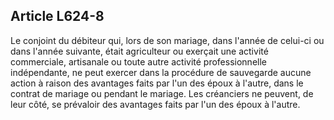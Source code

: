 Article L624-8
----
Le conjoint du débiteur qui, lors de son mariage, dans l'année de celui-ci ou
dans l'année suivante, était agriculteur ou exerçait une activité commerciale,
artisanale ou toute autre activité professionnelle indépendante, ne peut exercer
dans la procédure de sauvegarde aucune action à raison des avantages faits par
l'un des époux à l'autre, dans le contrat de mariage ou pendant le mariage. Les
créanciers ne peuvent, de leur côté, se prévaloir des avantages faits par l'un
des époux à l'autre.
